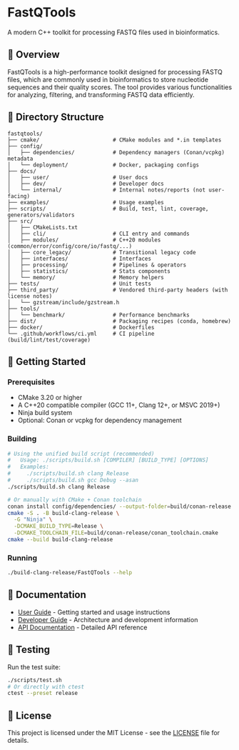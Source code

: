 # FastQTools

A modern C++ toolkit for processing FASTQ files used in bioinformatics.

## 🧬 Overview

FastQTools is a high-performance toolkit designed for processing FASTQ files, which are commonly used in bioinformatics to store nucleotide sequences and their quality scores. The tool provides various functionalities for analyzing, filtering, and transforming FASTQ data efficiently.

## 📁 Directory Structure

```
fastqtools/
├── cmake/                       # CMake modules and *.in templates
├── config/
│   ├── dependencies/            # Dependency managers (Conan/vcpkg) metadata
│   └── deployment/              # Docker, packaging configs
├── docs/
│   ├── user/                    # User docs
│   ├── dev/                     # Developer docs
│   └── internal/                # Internal notes/reports (not user-facing)
├── examples/                    # Usage examples
├── scripts/                     # Build, test, lint, coverage, generators/validators
├── src/
│   ├── CMakeLists.txt
│   ├── cli/                     # CLI entry and commands
│   ├── modules/                 # C++20 modules (common/error/config/core/io/fastq/...)
│   ├── core_legacy/             # Transitional legacy code
│   ├── interfaces/              # Interfaces
│   ├── processing/              # Pipelines & operators
│   ├── statistics/              # Stats components
│   └── memory/                  # Memory helpers
├── tests/                       # Unit tests
├── third_party/                 # Vendored third-party headers (with license notes)
│   └── gzstream/include/gzstream.h
├── tools/
│   └── benchmark/               # Performance benchmarks
├── dist/                        # Packaging recipes (conda, homebrew)
├── docker/                      # Dockerfiles
└── .github/workflows/ci.yml     # CI pipeline (build/lint/test/coverage)
```

## 🚀 Getting Started

### Prerequisites

- CMake 3.20 or higher
- A C++20 compatible compiler (GCC 11+, Clang 12+, or MSVC 2019+)
- Ninja build system
- Optional: Conan or vcpkg for dependency management

### Building

```bash
# Using the unified build script (recommended)
#   Usage: ./scripts/build.sh [COMPILER] [BUILD_TYPE] [OPTIONS]
#   Examples:
#     ./scripts/build.sh clang Release
#     ./scripts/build.sh gcc Debug --asan
./scripts/build.sh clang Release

# Or manually with CMake + Conan toolchain
conan install config/dependencies/ --output-folder=build/conan-release --build=missing -s build_type=Release
cmake -S . -B build-clang-release \
  -G "Ninja" \
  -DCMAKE_BUILD_TYPE=Release \
  -DCMAKE_TOOLCHAIN_FILE=build/conan-release/conan_toolchain.cmake
cmake --build build-clang-release
```

### Running

```bash
./build-clang-release/FastQTools --help
```

## 📖 Documentation

- [User Guide](docs/user/usage.md) - Getting started and usage instructions
- [Developer Guide](docs/dev/architecture.md) - Architecture and development information
- [API Documentation](docs/api/) - Detailed API reference

## 🧪 Testing

Run the test suite:

```bash
./scripts/test.sh
# Or directly with ctest
ctest --preset release
```

## 📄 License

This project is licensed under the MIT License - see the [LICENSE](LICENSE) file for details.
